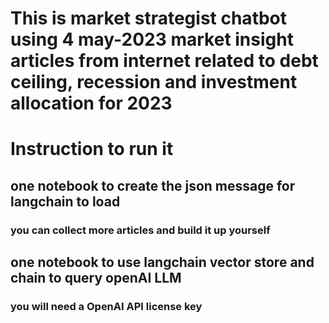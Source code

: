 # This is market strategist chatbot using 4 may-2023 market insight articles from internet related to debt ceiling, recession and investment allocation for 2023
# Instruction to run it
## one notebook to create the json message for langchain to load
### you can collect more articles and build it up yourself
## one notebook to use langchain vector store and chain to query openAI LLM
### you will need a OpenAI API license key 
